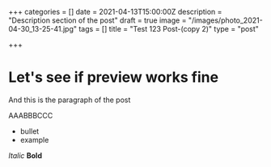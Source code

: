 +++
categories = []
date = 2021-04-13T15:00:00Z
description = "Description section of the post"
draft = true
image = "/images/photo_2021-04-30_13-25-41.jpg"
tags = []
title = "Test 123 Post-(copy 2)"
type = "post"

+++
# Let's see if preview works fine

And this is the paragraph of the post

AAABBBCCC

* bullet
* example

_Italic_
**Bold**